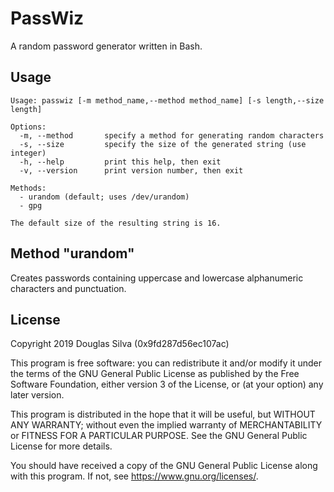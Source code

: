 # PassWiz
A random password generator written in Bash.

## Usage
```
Usage: passwiz [-m method_name,--method method_name] [-s length,--size length]

Options:
  -m, --method       specify a method for generating random characters
  -s, --size         specify the size of the generated string (use integer)
  -h, --help         print this help, then exit
  -v, --version      print version number, then exit

Methods:
  - urandom (default; uses /dev/urandom)
  - gpg

The default size of the resulting string is 16.
```

## Method "urandom"
Creates passwords containing uppercase and lowercase alphanumeric characters and punctuation.

## License
Copyright 2019 Douglas Silva (0x9fd287d56ec107ac)

This program is free software: you can redistribute it and/or modify
it under the terms of the GNU General Public License as published by
the Free Software Foundation, either version 3 of the License, or
(at your option) any later version.

This program is distributed in the hope that it will be useful,
but WITHOUT ANY WARRANTY; without even the implied warranty of
MERCHANTABILITY or FITNESS FOR A PARTICULAR PURPOSE.  See the
GNU General Public License for more details.

You should have received a copy of the GNU General Public License
along with this program.  If not, see <https://www.gnu.org/licenses/>.
